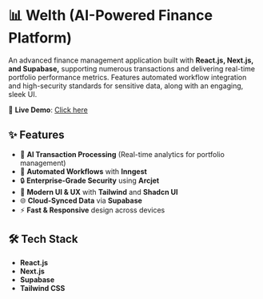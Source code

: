 # 📊 Welth (AI-Powered Finance Platform)
An advanced finance management application built with **React.js, Next.js, and Supabase,** supporting numerous transactions and delivering real-time portfolio performance metrics. Features automated workflow integration and high-security standards for sensitive data, along with an engaging, sleek UI.

🚀 **Live Demo**: [Click here](https://welth-chi-ebon.vercel.app/)

## ✨ Features
- 🤖 **AI Transaction Processing** (Real-time analytics for portfolio management)
- 🔄 **Automated Workflows** with **Inngest**
- 🔒 **Enterprise-Grade Security** using **Arcjet**
- 🎨 **Modern UI & UX** with **Tailwind** and **Shadcn UI**
- 🌐 **Cloud-Synced Data** via **Supabase**
- ⚡ **Fast & Responsive** design across devices


## 🛠️ Tech Stack
- **React.js**
- **Next.js**
- **Supabase**
- **Tailwind CSS**

  
